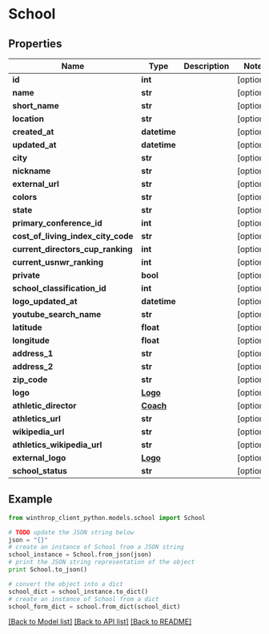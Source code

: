 # School


## Properties

Name | Type | Description | Notes
------------ | ------------- | ------------- | -------------
**id** | **int** |  | [optional] 
**name** | **str** |  | [optional] 
**short_name** | **str** |  | [optional] 
**location** | **str** |  | [optional] 
**created_at** | **datetime** |  | [optional] 
**updated_at** | **datetime** |  | [optional] 
**city** | **str** |  | [optional] 
**nickname** | **str** |  | [optional] 
**external_url** | **str** |  | [optional] 
**colors** | **str** |  | [optional] 
**state** | **str** |  | [optional] 
**primary_conference_id** | **int** |  | [optional] 
**cost_of_living_index_city_code** | **str** |  | [optional] 
**current_directors_cup_ranking** | **int** |  | [optional] 
**current_usnwr_ranking** | **int** |  | [optional] 
**private** | **bool** |  | [optional] 
**school_classification_id** | **int** |  | [optional] 
**logo_updated_at** | **datetime** |  | [optional] 
**youtube_search_name** | **str** |  | [optional] 
**latitude** | **float** |  | [optional] 
**longitude** | **float** |  | [optional] 
**address_1** | **str** |  | [optional] 
**address_2** | **str** |  | [optional] 
**zip_code** | **str** |  | [optional] 
**logo** | [**Logo**](Logo.md) |  | [optional] 
**athletic_director** | [**Coach**](Coach.md) |  | [optional] 
**athletics_url** | **str** |  | [optional] 
**wikipedia_url** | **str** |  | [optional] 
**athletics_wikipedia_url** | **str** |  | [optional] 
**external_logo** | [**Logo**](Logo.md) |  | [optional] 
**school_status** | **str** |  | [optional] 

## Example

```python
from winthrop_client_python.models.school import School

# TODO update the JSON string below
json = "{}"
# create an instance of School from a JSON string
school_instance = School.from_json(json)
# print the JSON string representation of the object
print School.to_json()

# convert the object into a dict
school_dict = school_instance.to_dict()
# create an instance of School from a dict
school_form_dict = school.from_dict(school_dict)
```
[[Back to Model list]](../README.md#documentation-for-models) [[Back to API list]](../README.md#documentation-for-api-endpoints) [[Back to README]](../README.md)


